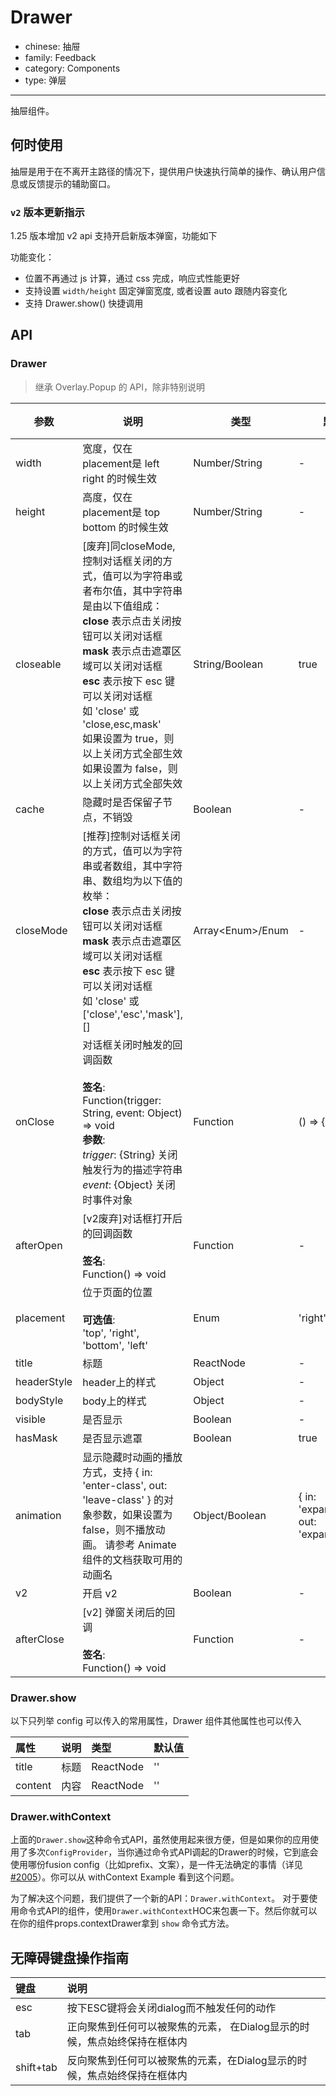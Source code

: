 # Drawer

-   chinese: 抽屉
-   family: Feedback
-   category: Components
-   type: 弹层

---

抽屉组件。

## 何时使用

抽屉是用于在不离开主路径的情况下，提供用户快速执行简单的操作、确认用户信息或反馈提示的辅助窗口。

### `v2` 版本更新指示

1.25 版本增加 v2 api 支持开启新版本弹窗，功能如下

功能变化：

-   位置不再通过 js 计算，通过 css 完成，响应式性能更好
-   支持设置 `width/height` 固定弹窗宽度, 或者设置 auto 跟随内容变化
-   支持 Drawer.show() 快捷调用

## API

### Drawer

> 继承 Overlay.Popup 的 API，除非特别说明

| 参数          | 说明                                                                                                                                                                                                                                     | 类型                  | 默认值                                        | 版本支持 |
| ----------- | -------------------------------------------------------------------------------------------------------------------------------------------------------------------------------------------------------------------------------------- | ------------------- | ------------------------------------------ | ---- |
| width       | 宽度，仅在 placement是 left right 的时候生效                                                                                                                                                                                                      | Number/String       | -                                          |      |
| height      | 高度，仅在 placement是 top bottom 的时候生效                                                                                                                                                                                                      | Number/String       | -                                          |      |
| closeable   | [废弃]同closeMode, 控制对话框关闭的方式，值可以为字符串或者布尔值，其中字符串是由以下值组成：<br/>**close** 表示点击关闭按钮可以关闭对话框<br/>**mask** 表示点击遮罩区域可以关闭对话框<br/>**esc** 表示按下 esc 键可以关闭对话框<br/>如 'close' 或 'close,esc,mask'<br/>如果设置为 true，则以上关闭方式全部生效<br/>如果设置为 false，则以上关闭方式全部失效 | String/Boolean      | true                                       |      |
| cache       | 隐藏时是否保留子节点，不销毁                                                                                                                                                                                                                         | Boolean             | -                                          |      |
| closeMode   | [推荐]控制对话框关闭的方式，值可以为字符串或者数组，其中字符串、数组均为以下值的枚举：<br/>**close** 表示点击关闭按钮可以关闭对话框<br/>**mask** 表示点击遮罩区域可以关闭对话框<br/>**esc** 表示按下 esc 键可以关闭对话框<br/>如 'close' 或 ['close','esc','mask'], \[]                                                      | Array&lt;Enum>/Enum | -                                          | 1.21 |
| onClose     | 对话框关闭时触发的回调函数<br/><br/>**签名**:<br/>Function(trigger: String, event: Object) => void<br/>**参数**:<br/>_trigger_: {String} 关闭触发行为的描述字符串<br/>_event_: {Object} 关闭时事件对象                                                                     | Function            | () => {}                                   |      |
| afterOpen   | [v2废弃]对话框打开后的回调函数<br/><br/>**签名**:<br/>Function() => void                                                                                                                                                                              | Function            | -                                          |      |
| placement   | 位于页面的位置<br/><br/>**可选值**:<br/>'top', 'right', 'bottom', 'left'                                                                                                                                                                         | Enum                | 'right'                                    |      |
| title       | 标题                                                                                                                                                                                                                                     | ReactNode           | -                                          |      |
| headerStyle | header上的样式                                                                                                                                                                                                                             | Object              | -                                          |      |
| bodyStyle   | body上的样式                                                                                                                                                                                                                               | Object              | -                                          |      |
| visible     | 是否显示                                                                                                                                                                                                                                   | Boolean             | -                                          |      |
| hasMask     | 是否显示遮罩                                                                                                                                                                                                                                 | Boolean             | true                                       |      |
| animation   | 显示隐藏时动画的播放方式，支持 { in: 'enter-class', out: 'leave-class' } 的对象参数，如果设置为 false，则不播放动画。 请参考 Animate 组件的文档获取可用的动画名                                                                                                                          | Object/Boolean      | { in: 'expandInDown', out: 'expandOutUp' } |      |
| v2          | 开启 v2                                                                                                                                                                                                                                  | Boolean             | -                                          |      |
| afterClose  | [v2] 弹窗关闭后的回调<br/><br/>**签名**:<br/>Function() => void                                                                                                                                                                                  | Function            | -                                          |      |

<!-- api-extra-start -->
### Drawer.show

以下只列举 config 可以传入的常用属性，Drawer 组件其他属性也可以传入

| 属性       | 说明              | 类型        | 默认值      |
| :------- | :-------------- | :-------- | :------- |
| title    | 标题              | ReactNode | ''       |
| content  | 内容              | ReactNode | ''       |

### Drawer.withContext

上面的`Drawer.show`这种命令式API，虽然使用起来很方便，但是如果你的应用使用了多次`ConfigProvider`，当你通过命令式API调起的Drawer的时候，它到底会使用哪份fusion config（比如prefix、文案），是一件无法确定的事情（详见[#2005](https://github.com/alibaba-fusion/next/issues/2005)）。你可以从 withContext Example 看到这个问题。

为了解决这个问题，我们提供了一个新的API：`Drawer.withContext`。
对于要使用命令式API的组件，使用`Drawer.withContext`HOC来包裹一下。然后你就可以在你的组件props.contextDrawer拿到 `show` 命令式方法。

<!-- api-extra-end -->


## 无障碍键盘操作指南

| 键盘        | 说明                                       |
| :-------- | :--------------------------------------- |
| esc       | 按下ESC键将会关闭dialog而不触发任何的动作                |
| tab       | 正向聚焦到任何可以被聚焦的元素， 在Dialog显示的时候，焦点始终保持在框体内 |
| shift+tab | 反向聚焦到任何可以被聚焦的元素，在Dialog显示的时候，焦点始终保持在框体内  |
